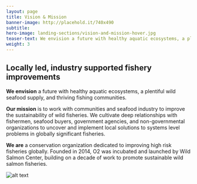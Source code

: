 ```yaml
---
layout: page 
title: Vision & Mission
banner-image: http://placehold.it/740x490
subtitle: 
hero-image: landing-sections/vision-and-mission-hover.jpg
teaser-text: We envision a future with healthy aquatic ecosystems, a plentiful wild seafood supply, and thriving fishing communities.
weight: 3
---
```


## Locally led, industry supported fishery improvements

**We envision** a future with healthy aquatic ecosystems, a plentiful wild seafood supply, and thriving fishing communities.

**Our mission** is to work with communities and seafood industry to improve the sustainability of wild fisheries. We cultivate deep relationships with fishermen, seafood buyers, government agencies, and non-governmental organizations to uncover and implement local solutions to systems level problems in globally significant fisheries.

**We are** a conservation organization dedicated to improving high risk fisheries globally. Founded in 2014, O2 was incubated and launched by Wild Salmon Center, building on a decade of work to promote sustainable wild salmon fisheries.

![alt text](http://placehold.it/740x490)
